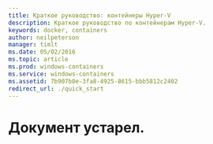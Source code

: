 ```yaml
---
title: Краткое руководство: контейнеры Hyper-V
description: Краткое руководство по контейнерам Hyper-V.
keywords: docker, containers
author: neilpeterson
manager: timlt
ms.date: 05/02/2016
ms.topic: article
ms.prod: windows-containers
ms.service: windows-containers
ms.assetid: 7b907b0e-3fa8-4925-8615-bbb5812c2402
redirect_url: ./quick_start
---
```


# Документ устарел.

<!--HONumber=May16_HO4-->


